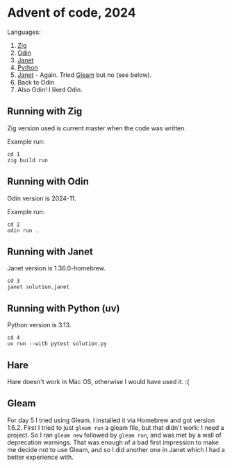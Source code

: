 # Advent of code, 2024

Languages:

1. [Zig](https://ziglang.org)
2. [Odin](https://odin-lang.org)
3. [Janet](https://janet-lang.org)
4. [Python](https://python.org)
5. [Janet](https://janet-lang.org) - Again. Tried [Gleam](https://gleam.run) but
   no (see below).
6. Back to Odin
7. Also Odin! I liked Odin.

## Running with Zig

Zig version used is current master when the code was written.

Example run:

```
cd 1
zig build run
```

## Running with Odin

Odin version is 2024-11.

Example run:

```
cd 2
odin run .
```

## Running with Janet

Janet version is 1.36.0-homebrew.

```
cd 3
janet solution.janet
```

## Running with Python (uv)

Python version is 3.13.

```
cd 4
uv run --with pytest solution.py
```

## Hare

Hare doesn't work in Mac OS, otherwise I would have used it. :(

## Gleam

For day 5 I tried using Gleam. I installed it via Homebrew and got version
1.6.2. First I tried to just `gleam run` a gleam file, but that didn't work: I
need a project. So I ran `gleam new` followed by `gleam run`, and was met by a
wall of deprecation warnings. That was enough of a bad first impression to make
me decide not to use Gleam, and so I did another one in Janet which I had a
better experience with.
